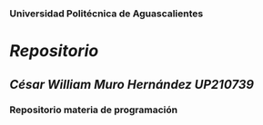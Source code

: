 ### Universidad Politécnica de Aguascalientes
# ***Repositorio***
## ***César William Muro Hernández UP210739***
### Repositorio materia de programación
